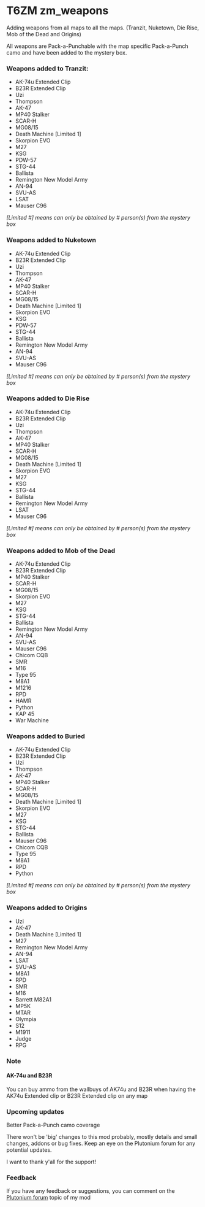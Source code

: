 # T6ZM zm_weapons
Adding weapons from all maps to all the maps. (Tranzit, Nuketown, Die Rise, Mob of the Dead and Origins)

All weapons are Pack-a-Punchable with the map specific Pack-a-Punch camo and have been added to the mystery box.

### Weapons added to Tranzit:
- AK-74u Extended Clip
- B23R Extended Clip
- Uzi
- Thompson
- AK-47
- MP40 Stalker
- SCAR-H
- MG08/15
- Death Machine [Limited 1]
- Skorpion EVO
- M27
- KSG
- PDW-57
- STG-44
- Ballista
- Remington New Model Army
- AN-94
- SVU-AS
- LSAT
- Mauser C96

*[Limited #] means can only be obtained by # person(s) from the mystery box*

### Weapons added to Nuketown
- AK-74u Extended Clip
- B23R Extended Clip
- Uzi
- Thompson
- AK-47
- MP40 Stalker
- SCAR-H
- MG08/15
- Death Machine [Limited 1]
- Skorpion EVO
- KSG
- PDW-57
- STG-44
- Ballista
- Remington New Model Army
- AN-94
- SVU-AS
- Mauser C96

*[Limited #] means can only be obtained by # person(s) from the mystery box*

### Weapons added to Die Rise
- AK-74u Extended Clip
- B23R Extended Clip
- Uzi
- Thompson
- AK-47
- MP40 Stalker
- SCAR-H
- MG08/15
- Death Machine [Limited 1]
- Skorpion EVO
- M27
- KSG
- STG-44
- Ballista
- Remington New Model Army
- LSAT
- Mauser C96

*[Limited #] means can only be obtained by # person(s) from the mystery box*

### Weapons added to Mob of the Dead
- AK-74u Extended Clip
- B23R Extended Clip
- MP40 Stalker
- SCAR-H
- MG08/15
- Skorpion EVO
- M27
- KSG
- STG-44
- Ballista
- Remington New Model Army
- AN-94
- SVU-AS
- Mauser C96
- Chicom CQB
- SMR
- M16
- Type 95
- M8A1
- M1216
- RPD
- HAMR
- Python
- KAP 45
- War Machine

### Weapons added to Buried
- AK-74u Extended Clip
- B23R Extended Clip
- Uzi
- Thompson
- AK-47
- MP40 Stalker
- SCAR-H
- MG08/15
- Death Machine [Limited 1]
- Skorpion EVO
- M27
- KSG
- STG-44
- Ballista
- Mauser C96
- Chicom CQB
- Type 95
- M8A1
- RPD
- Python

*[Limited #] means can only be obtained by # person(s) from the mystery box*

### Weapons added to Origins
- Uzi
- AK-47
- Death Machine [Limited 1]
- M27
- Remington New Model Army
- AN-94
- LSAT
- SVU-AS
- M8A1
- RPD
- SMR
- M16
- Barrett M82A1
- MP5K
- MTAR
- Olympia
- S12
- M1911
- Judge
- RPG

### Note
#### AK-74u and B23R

You can buy ammo from the wallbuys of AK74u and B23R when having the AK74u Extended clip or B23R Extended clip on any map

### Upcoming updates
Better Pack-a-Punch camo coverage

There won't be 'big' changes to this mod probably, mostly details and small changes, addons or bug fixes. Keep an eye on the Plutonium forum for any potential updates.

I want to thank y'all for the support!


### Feedback
If you have any feedback or suggestions, you can comment on the [Plutonium forum](https://forum.plutonium.pw/topic/37621/release-zm-zm_weapons-adding-all-weapons-to-all-maps) topic of my mod

